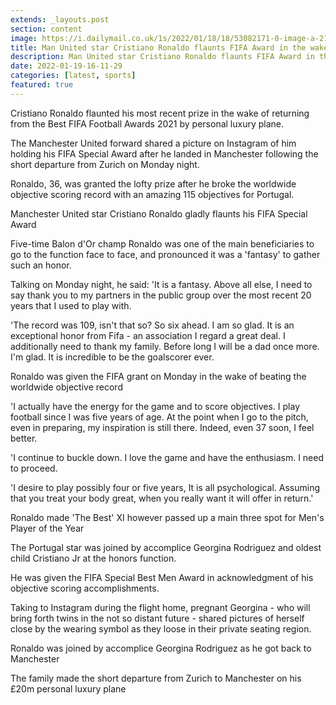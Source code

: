 ```yaml
---
extends: _layouts.post
section: content
image: https://i.dailymail.co.uk/1s/2022/01/18/18/53082171-0-image-a-21_1642530345179.jpg 
title: Man United star Cristiano Ronaldo flaunts FIFA Award in the wake of getting back from The Best service 
description: Man United star Cristiano Ronaldo flaunts FIFA Award in the wake of getting back from The Best service 
date: 2022-01-19-16-11-29 
categories: [latest, sports] 
featured: true 
--- 
```

Cristiano Ronaldo flaunted his most recent prize in the wake of returning from the Best FIFA Football Awards 2021 by personal luxury plane.

The Manchester United forward shared a picture on Instagram of him holding his FIFA Special Award after he landed in Manchester following the short departure from Zurich on Monday night.

Ronaldo, 36, was granted the lofty prize after he broke the worldwide objective scoring record with an amazing 115 objectives for Portugal.

Manchester United star Cristiano Ronaldo gladly flaunts his FIFA Special Award

Five-time Balon d'Or champ Ronaldo was one of the main beneficiaries to go to the function face to face, and pronounced it was a 'fantasy' to gather such an honor.

Talking on Monday night, he said: 'It is a fantasy. Above all else, I need to say thank you to my partners in the public group over the most recent 20 years that I used to play with.

'The record was 109, isn't that so? So six ahead. I am so glad. It is an exceptional honor from Fifa - an association I regard a great deal. I additionally need to thank my family. Before long I will be a dad once more. I'm glad. It is incredible to be the goalscorer ever.

Ronaldo was given the FIFA grant on Monday in the wake of beating the worldwide objective record

'I actually have the energy for the game and to score objectives. I play football since I was five years of age. At the point when I go to the pitch, even in preparing, my inspiration is still there. Indeed, even 37 soon, I feel better.

'I continue to buckle down. I love the game and have the enthusiasm. I need to proceed.

'I desire to play possibly four or five years, It is all psychological. Assuming that you treat your body great, when you really want it will offer in return.'

Ronaldo made 'The Best' XI however passed up a main three spot for Men's Player of the Year

The Portugal star was joined by accomplice Georgina Rodriguez and oldest child Cristiano Jr at the honors function.

He was given the FIFA Special Best Men Award in acknowledgment of his objective scoring accomplishments.

Taking to Instagram during the flight home, pregnant Georgina - who will bring forth twins in the not so distant future - shared pictures of herself close by the wearing symbol as they loose in their private seating region.

Ronaldo was joined by accomplice Georgina Rodriguez as he got back to Manchester

The family made the short departure from Zurich to Manchester on his £20m personal luxury plane